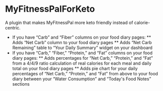 MyFitnessPalForKeto
===================

A plugin that makes MyFitnessPal more keto friendly instead of calorie-centric.

* If you have “Carb” and “Fiber” columns on your food diary pages:
** Adds “Net Carb” column to your food diary pages
** Adds “Net Carb Remaining” table to “Your Daily Summary” widget on your dashboard
* If you have “Carb,” “Fiber,” “Protein,” and “Fat” columns on your food diary pages:
** Adds percentages for “Net Carb,” “Protein,” and “Fat” from a 4/4/9 ratio calculation of real calories for each meal and daily total on your food diary pages
** Adds pie chart for your daily percentages of “Net Carb,” “Protein,” and “Fat” from above to your food diary between your “Water Consumption” and “Today's Food Notes” sections
